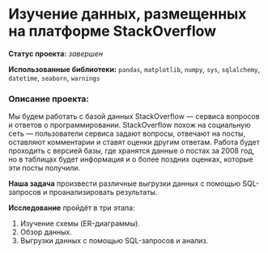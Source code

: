 #  Изучение данных, размещенных на платформе StackOverflow

**Статус проекта:** *завершен*

**Использованные библиотеки:** `pandas`, `matplotlib`, `numpy`, `sys`, `sqlalchemy`, `datetime`, `seaborn`, `warnings`

### Описание проекта:

Мы будем работать с базой данных StackOverflow — сервиса вопросов и ответов о программировании. StackOverflow похож на социальную сеть — пользователи сервиса задают вопросы, отвечают на посты, оставляют комментарии и ставят оценки другим ответам. Работа будет проходить с версией базы, где хранятся данные о постах за 2008 год, но в таблицах будет информация и о более поздних оценках, которые эти посты получили.

**Наша задача** произвести различные выгрузки данных с помощью SQL-запросов и проанализировать результаты. 


**Исследование** пройдёт в три этапа:
 1. Изучение схемы (ER-диаграммы).
 2. Обзор данных.
 3. Выгрузки данных с помощью SQL-запросов и анализ.
